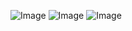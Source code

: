 ![Image](https://github.com/user-attachments/assets/8b36177c-c262-4339-8442-7fa964bf4479)
![Image](https://github.com/user-attachments/assets/bf68864b-da19-4394-a831-767f2e27ec88)
![Image](https://github.com/user-attachments/assets/515e91c4-7b4c-4c16-abd0-6f43d6de2b28)

